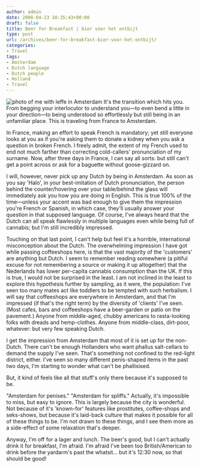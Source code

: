 ```yaml
---
author: admin
date: 2008-04-23 10:35:43+00:00
draft: false
title: Beer for Breakfast | bier voor het ontbijt
type: post
url: /archives/beer-for-breakfast-bier-voor-het-ontbijt/
categories:
- Travel
tags:
- Amsterdam
- Dutch language
- Dutch people
- Holland
- Travel
---
```


![photo of me with leffe in Amsterdam](http://zachbeauvais.com/wp-content/uploads/2015/09/leffe-brown_lanuqd.jpg)
It's the transition which hits you. From begging your interlocutor to understand you—to even bend a little in your direction—to being understood so effortlessly but still being in an unfamiliar place. This is traveling from France to Amsterdam.

In France, making an effort to speak French is mandatory; yet still everyone looks at you as if you're asking them to donate a kidney when you ask a question in broken French. I freely admit, the extent of my French used to end not much farther than correcting cold-callers' pronunciation of my surname. Now, after three days in France, I can say all sorts: but still can't get a point across or ask for a baguette without goose-gizzard on.

I will, however, never pick up any Dutch by being in Amsterdam. As soon as you say 'Halo', in your best-imitation of Dutch pronunciation, the person behind the counter/hovering over your table/behind the glass will immediately ask you how you are doing in English. This is true 100% of the time—unless your accent was bad enough to give them the impression you're French or Spanish, in which case, they'll usually answer your question in that supposed language. Of course, I've always heard that the Dutch can all speak flawlessly in multiple languages even while being full of cannabis; but I'm still incredibly impressed.

Touching on that last point, I can't help but feel it's a horrible, international misconception about the Dutch. The overwhelming impression I have got while passing coffeeshops here, is that the vast majority of the 'customers' are anything but Dutch. I seem to remember reading somewhere (a pitiful excuse for not remembering a source or making it up altogether) that the Nederlands has lower per-capita cannabis consumption than the UK. If this is true, I would not be surprised in the least. I am not inclined in the least to explore this hypothesis further by sampling, as it were, the population: I've seen too many mates act like toddlers to be tempted with such herbalism. I will say that coffeeshops are everywhere in Amsterdam, and that I'm impressed (if that's the right term) by the diversity of 'clients' I've seen. (Most cafes, bars and coffeeshops have a beer-garden or patio on the pavement.) Anyone from middle-aged, chubby americans to rasta-looking folks with dreads and hemp-clothes. Anyone from middle-class, dirt-poor, whatever: but very few speaking Dutch.

I get the impression from Amsterdam that most of it is set up for the non-Dutch. There can't be enough Hollanders who want phallus salt-cellars to demand the supply I've seen. That's something not confined to the red-light district, either. I've seen so many different penis-shaped items in the past two days, I'm starting to wonder what can't be phallisised.

But, it kind of feels like all that stuff's only there because it's supposed to be.

"Amsterdam for penises." "Amsterdam for spliffs." Actually, it's impossible to miss, but easy to ignore. This is largely because the city is wonderful. Not because of it's 'known-for' features like prostitutes, coffee-shops and seks-shows, but because it's laid-back culture that makes it possible for all of these things to be. I'm not drawn to these things, and I see them more as a side-effect of some relaxation that's deeper.

Anyway, I'm off for a lager and lunch. The beer's good, but I can't actually drink it for breakfast, I'm afraid. I'm afraid I've been too British/American to drink before the yardarm's past the whatsit... but it's 12:30 now, so that should be good!
